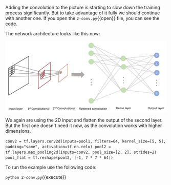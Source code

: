 Adding the convolution to the picture is starting to slow down the training process significantly. But to take advantage of it fully we should continue with another one. If you open the `2-conv.py`{{open}} file, you can see the code.

The network architecture looks like this now:

<img src="tensorflow-layers/assets/convolutional2.png" alt="Two convolutional layers network">

We again are using the 2D input and flatten the output of the second layer. But the first one doesn't need it now, as the convolution works with higher dimensions.

`conv2 = tf.layers.conv2d(inputs=pool1,
  filters=64, kernel_size=[5, 5],
  padding="same", activation=tf.nn.relu)
pool2 = tf.layers.max_pooling2d(inputs=conv2,
  pool_size=[2, 2], strides=2)
pool_flat = tf.reshape(pool2, [-1, 7 * 7 * 64])`

To run the example use the following code:

`python 2-conv.py`{{execute}}
